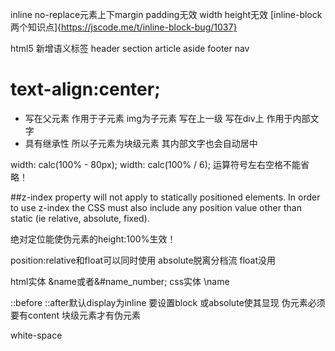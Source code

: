 

inline no-replace元素上下margin padding无效 width height无效
[inline-block两个知识点]{https://jscode.me/t/inline-block-bug/1037}

html5 新增语义标签
header
section
article
aside
footer
nav

# text-align:center;
- 写在父元素 作用于子元素 img为子元素 写在上一级 写在div上 作用于内部文字
- 具有继承性 所以子元素为块级元素 其内部文字也会自动居中

width: calc(100% - 80px);
width: calc(100% / 6);
运算符号左右空格不能省略！

##z-index property will not apply to statically positioned elements. In order to use z-index the CSS must also include any position value other than static (ie relative, absolute, fixed).

绝对定位能使伪元素的height:100%生效！

position:relative和float可以同时使用 absolute脱离分档流 float没用

html实体 &name或者&#name_number;
css实体 \name

::before ::after默认display为inline 要设置block 或absolute使其显现
伪元素必须要有content
块级元素才有伪元素

white-space
